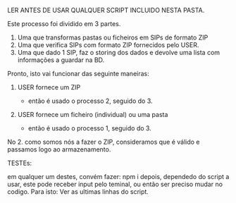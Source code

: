 LER ANTES DE USAR QUALQUER SCRIPT INCLUIDO NESTA PASTA.

Este processo foi dividido em 3 partes.
1. Uma que transformas pastas ou ficheiros em SIPs de formato ZIP
2. Uma que verifica SIPs com formato ZIP fornecidos pelo USER.
3. Uma que dado 1 SIP, faz o storing dos dados e devolve uma lista com informações a guardar na BD.

Pronto, isto vai funcionar das seguinte maneiras:

1. USER fornece um ZIP
    - então é usado o processo 2, seguido do 3.

2. USER fornece um ficheiro (individual) ou uma pasta
    - então é usado o processo 1, seguido do 3.

No 2. como somos nós a fazer o ZIP, consideramos que é válido e passamos logo ao armazenamento.

TESTEs:

em qualquer um destes, convém fazer: npm i
depois, dependedo do script a usar, este pode receber input pelo teminal, ou então ser preciso mudar
no codigo. Para isto: Ver as ultimas linhas do script.